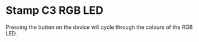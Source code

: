 # Stamp C3 RGB LED
 
Pressing the button on the device will cycle through the colours of the RGB LED.
